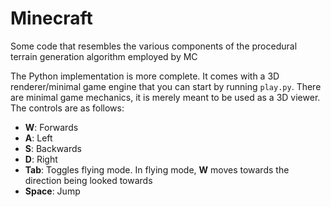 # Minecraft

Some code that resembles the various components of the procedural terrain generation algorithm employed by MC

The Python implementation is more complete. It comes with a 3D renderer/minimal game engine that you can start by running `play.py`. There are minimal game mechanics, it is merely meant to be used as a 3D viewer. The controls are as follows:

* **W**: Forwards
* **A**: Left
* **S**: Backwards
* **D**: Right
* **Tab**: Toggles flying mode. In flying mode, **W** moves towards the direction being looked towards
* **Space**: Jump

